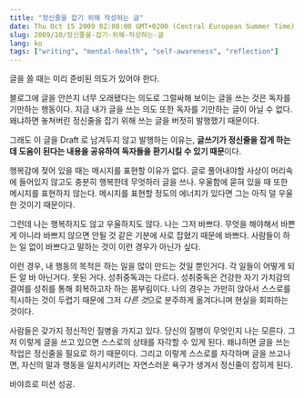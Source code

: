 ```yaml
---
title: "정신줄을 잡기 위해 작성하는 글"
date: Thu Oct 15 2009 02:00:00 GMT+0200 (Central European Summer Time)
slug: 2009/10/정신줄을-잡기-위해-작성하는-글
lang: ko
tags: ["writing", "mental-health", "self-awareness", "reflection"]
---
```


글을 쓸 때는 미리 준비된 의도가 있어야 한다.

블로그에 글을 안쓴지 너무 오래됐다는 의도로 그럴싸해 보이는 글을 쓰는 것은 독자를 기만하는 행동이다. 지금 내가 글을 쓰는 의도 또한 독자를 기만하는 글이 아닐 수 없다. 왜냐하면 놓쳐버린 정신줄을 잡기 위해 쓰는 글을 버젓히 발행했기 때문이다.

그래도 이 글을 Draft 로 남겨두지 않고 발행하는 이유는, **글쓰기가 정신줄을 잡게 하는데 도움이 된다는 내용을 공유하여 독자들을 환기시킬 수 있기 때문**이다.

행복감에 젖어 있을 때는 메시지를 표현할 이유가 없다. 글로 풀어내야할 사상이 머리속에 들어있지 않고도 충분히 행복한데 무엇하러 글을 쓰나. 우울함에 묻혀 있을 때 또한 메시지를 표현하지 않는다. 메시지를 표현할 정도의 에너지가 있다면 그는 아직 덜 우울한 것이기 때문이다.

그런데 나는 행복하지도 않고 우울하지도 않다. 나는 그저 바쁘다. 무엇을 해야해서 바쁜 게 아니라 바쁘지 않으면 안될 것 같은 기분에 사로 잡혔기 때문에 바쁘다. 사람들이 하는 일 없이 바쁘다고 말하는 것이 이런 경우가 아닌가 싶다.

이런 경우, 내 행동의 목적은 하는 일을 많이 만드는 것일 뿐인거다. 각 일들이 어떻게 되든 알 바 아닌거다. 못된 거다. 성취중독과는 다르다. 성취중독은 건강한 자기 가치감의 결여를 성취를 통해 회복하고자 하는 몸부림이다. 나의 경우는 가만히 앉아서 스스로를 직시하는 것이 두렵기 때문에 그저 *다른 것*으로 분주하게 옮겨다니며 현실을 회피하는 것이다.

사람들은 갖가지 정신적인 질병을 가지고 있다. 당신의 질병이 무엇인지 나는 모른다. 그저 이렇게 글을 쓰고 있으면 스스로의 상태를 자각할 수 있게 된다. 왜냐하면 글을 쓰는 작업은 정신줄을 필요로 하기 때문이다. 그리고 이렇게 스스로를 자각하며 글을 쓰고나면, 자신의 말과 행동을 일치시키려는 자연스러운 욕구가 생겨서 정신줄이 잡히게 된다.

바야흐로 미션 성공.

